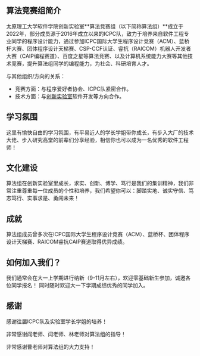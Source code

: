 ## 算法竞赛组简介
太原理工大学软件学院创新实验室**算法竞赛组（以下简称算法组）**成立于2022年，部分成员源于2016年成立以来的ICPC队，致力于培养来自软件工程专业同学的程序设计能力，通过参加ICPC国际大学生程序设计竞赛（ACM）、蓝桥杯大赛、团体程序设计天梯赛、CSP-CCF认证、睿抗（RAICOM）机器人开发者大赛（CAIP编程赛道）、百度之星等算法竞赛、以及计算机系统能力大赛等其他技术竞赛，提升算法组同学的编程能力，为社会、科研培育人才。

与其他组织/方向的关系：

 - 竞赛方面：与程序爱好者协会、ICPC队紧密合作。
 - 技术方面：与[创新实验室](http://innlab.tyut.tech/#/)软件开发等方向合作。

## 学习氛围
这里有愉快自由的学习氛围，有平易近人的学长学姐带你成长，有步入大厂的技术大佬、步入研究高堂的前辈们分享经验，相信你也可以成为一名优秀的软件工程师！ 
## 文化建设
算法组在创新实验室里成长，求实、创新、博学、笃行是我们的集训精神，我们非常注重尊重每一位成员的个性和培养，我们希望你可以：脚踏实地、诚实守信、笃志笃行、实事求是、勇闯未来！
## 成就
算法组成员曾多次在ICPC国际大学生程序设计竞赛（ACM）、蓝桥杯、团体程序设计天梯赛、RAICOM睿抗CAIP赛道取得优异成绩。
## 如何加入我们？
我们通常会在大一上学期进行纳新（9-11月左右），欢迎零基础新生参加，诚邀各位同学报名！
同时随时欢迎大一下学期成绩优秀的同学加入。
## 感谢
感谢往届ICPC队及实验室学长学姐的培养！

非常感谢阎老师、闫老师、林老师对算法组的指导！

非常感谢曹老师对算法组的大力支持！
